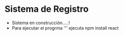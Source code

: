<h1>Sistema de Registro</h1>

- Sistema en construcción.....!
- Para ejecutar el progrma
'''
ejecuta npm install react
